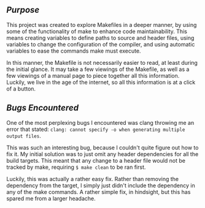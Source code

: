 ## *Purpose*

This project was created to explore Makefiles in a deeper manner, by using some
of the functionality of make to enhance code maintainability. This means 
creating variables to define paths to source and header files, using variables
to change the configuration of the compiler, and using automatic variables to
ease the commands make must execute.

In this manner, the Makefile is not necessarily easier to read, at least during
the initial glance. It may take a few viewings of the Makefile, as well as a 
few viewings of a manual page to piece together all this information. Luckily,
we live in the age of the internet, so all this information is at a click of a
button.


## *Bugs Encountered*

One of the most perplexing bugs I encountered was clang throwing me an error 
that stated: `clang: cannot specify -o when generating multiple output files`.

This was such an interesting bug, because I couldn't quite figure out how to fix
it. My initial solution was to just omit any header dependencies for all the 
build targets. This meant that any change to a header file would not be tracked
by make, requiring `$ make clean` to be ran first.

Luckily, this was actually a rather easy fix. Rather than removing the 
dependency from the target, I simply just didn't include the dependency in any
of the make commands. A rather simple fix, in hindsight, but this has spared me
from a larger headache. 
